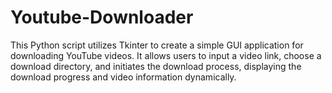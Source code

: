 # Youtube-Downloader
This Python script utilizes Tkinter to create a simple GUI application for downloading YouTube videos. It allows users to input a video link, choose a download directory, and initiates the download process, displaying the download progress and video information dynamically.
